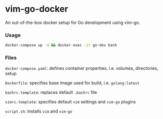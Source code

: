 # vim-go-docker
An out-of-the-box docker setup for Go development using vim-go.

### Usage
```bash
docker-compose up -d && docker exec -it go-dev bash
```

### Files
`docker-compose.yaml`: defines container properties, i.e. volumes, directories, setup

`Dockerfile`: specifies base image used for build, i.e. `golang:latest`

`bashrc.template`: replaces default `.bashrc` file

`vimrc.template`: specifies default `vim` settings and `vim-go` plugins

`script.sh`: installs `vim` and `vim-go`
